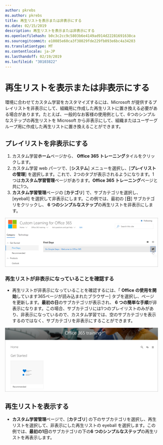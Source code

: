 ```yaml
---
author: pkrebs
ms.author: pkrebs
title: 再生リストを表示または非表示にする
ms.date: 02/15/2019
description: 再生リストを表示または非表示にする
ms.openlocfilehash: b0c3c2cc9c5803b6e4149ad914d22281691638ca
ms.sourcegitcommit: e10085e60ca3f38029fde229fb093e6bc4a34203
ms.translationtype: MT
ms.contentlocale: ja-JP
ms.lasthandoff: 02/19/2019
ms.locfileid: "30103822"
---
```

# <a name="hide-and-show-playlists"></a>再生リストを表示または非表示にする

環境に合わせてカスタム学習をカスタマイズするには、Microsoft が提供するプレイリストを非表示にして、組織用に作成した再生リストに置き換える必要がある場合があります。たとえば、一般的なお客様の使用例として、6つのシンプルなステップの再生リストを Microsoft から非表示にして、組織またはユーザーグループ用に作成した再生リストに置き換えることができます。 

## <a name="hide-a-playlist"></a>プレイリストを非表示にする

1. カスタム学習**ホーム**ページから、 **Office 365 トレーニング**タイルをクリックします。
2. カスタム学習 web パーツで、[**システム**] メニューを選択し、[**プレイリストの管理**] を選択します。これで、2つのタブが表示されるようになります。1つは**カスタム学習管理**ページがあります。**Office 365 トレーニング**ページと共に1つ。 
3. **カスタム学習管理**ページの [**カテゴリ**] で、サブカテゴリを選択し、[eyeball] を選択して非表示にします。この例では、最初の [**日**] サブカテゴリをクリックし、 **6 つのシンプルなステップ**の再生リストを非表示にします。  

![cg-hideplaylist](media/cg-hideplaylist.png)

### <a name="verify-the-playlist-is-hidden"></a>再生リストが非表示になっていることを確認する
- 再生リストが非表示になっていることを確認するには、「 **Office の使用を開始**しています365ページが読み込まれたブラウザー] タブを選択し、ページを更新します。**最初の日**のサブカテゴリが表示され、 **6 つの簡単な手順**が非表示になります。この場合、サブカテゴリには1つのプレイリストのみがあり、非表示になっているので、カスタム学習では、空のサブカテゴリを表示するのではなく、サブカテゴリを非表示にすることができます。 

![cg-hideplaylistrefresh](media/cg-hideplaylistrefresh.png)

## <a name="unhide-a-playlist"></a>再生リストを表示する

- **カスタム学習管理**ページで、[**カテゴリ**] の下のサブカテゴリを選択し、再生リストを選択して、非表示にした再生リストの eyeball を選択します。この例では、**最初の1日**のサブカテゴリの下の**6 つのシンプルなステップ**の再生リストを再表示します。  

